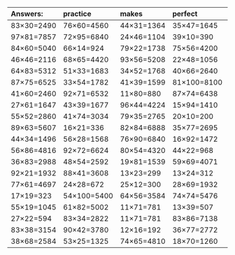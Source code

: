| Answers: | practice | makes | perfect | ! |
| :--- | :--- | :--- | :--- | :--- |
| 83×30=2490 | 76×60=4560 | 44×31=1364 | 35×47=1645 | 98×16=1568 | 
| 97×81=7857 | 72×95=6840 | 24×46=1104 | 39×10=390 | 16×57=912 | 
| 84×60=5040 | 66×14=924 | 79×22=1738 | 75×56=4200 | 99×10=990 | 
| 46×46=2116 | 68×65=4420 | 93×56=5208 | 22×48=1056 | 91×33=3003 | 
| 64×83=5312 | 51×33=1683 | 34×52=1768 | 40×66=2640 | 90×20=1800 | 
| 87×75=6525 | 33×54=1782 | 41×39=1599 | 81×100=8100 | 90×17=1530 | 
| 41×60=2460 | 92×71=6532 | 11×80=880 | 87×74=6438 | 62×29=1798 | 
| 27×61=1647 | 43×39=1677 | 96×44=4224 | 15×94=1410 | 54×94=5076 | 
| 55×52=2860 | 41×74=3034 | 79×35=2765 | 20×10=200 | 13×23=299 | 
| 89×63=5607 | 16×21=336 | 82×84=6888 | 35×77=2695 | 16×14=224 | 
| 44×34=1496 | 56×28=1568 | 76×90=6840 | 16×92=1472 | 60×99=5940 | 
| 56×86=4816 | 92×72=6624 | 80×54=4320 | 44×22=968 | 88×29=2552 | 
| 36×83=2988 | 48×54=2592 | 19×81=1539 | 59×69=4071 | 98×90=8820 | 
| 92×21=1932 | 88×41=3608 | 13×23=299 | 13×24=312 | 81×73=5913 | 
| 77×61=4697 | 24×28=672 | 25×12=300 | 28×69=1932 | 35×82=2870 | 
| 17×19=323 | 54×100=5400 | 64×56=3584 | 74×74=5476 | 10×70=700 | 
| 55×19=1045 | 61×82=5002 | 11×71=781 | 13×39=507 | 26×66=1716 | 
| 27×22=594 | 83×34=2822 | 11×71=781 | 83×86=7138 | 84×74=6216 | 
| 83×38=3154 | 90×42=3780 | 12×16=192 | 36×77=2772 | 45×92=4140 | 
| 38×68=2584 | 53×25=1325 | 74×65=4810 | 18×70=1260 | 40×37=1480 | 

